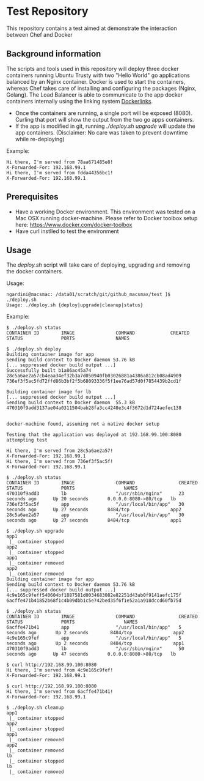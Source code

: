 # Test Repository
This repository contains a test aimed at demonstrate the interaction between Chef and Docker

## Background information
The scripts and tools used in this repository will deploy three docker containers running Ubuntu Trusty with two "Hello World" go applications balanced by an Nginx container.
Docker is used to start the containers, whereas Chef takes care of installing and configuring the packages (Nginx, Golang). 
The Load Balancer is able to communicate to the app docker containers internally using the linking system [Dockerlinks](http://docs.docker.com/engine/userguide/networking/default_network/dockerlinks/).


* Once the containers are running, a single port will be exposed (8080). Curling that port will show the output from the two go apps containers.
* If the app is modified in git, running *./deploy.sh upgrade* will update the app containers. (Disclaimer: No care was taken to prevent downtime while re-deploying)

Example:
```
Hi there, I'm served from 78aa671485e8!
X-Forwarded-For: 192.168.99.1
Hi there, I'm served from fdda44356bc1!
X-Forwarded-For: 192.168.99.1
```

## Prerequisites
* Have a working Docker environment. This environment was tested on a Mac OSX running docker-machine. Please refer to Docker toolbox setup here: https://www.docker.com/docker-toolbox
* Have curl instlled to test the environment

## Usage

The *deploy.sh* script will take care of deploying, upgrading and removing the docker containers.

Usage:
```
ngardini@macsmac: /data01/scratch/git/github_macsmax/test ]$ ./deploy.sh
Usage: ./deploy.sh {deploy|upgrade|cleanup|status}
```

Example:
```
$ ./deploy.sh status
CONTAINER ID        IMAGE               COMMAND             CREATED             STATUS              PORTS               NAMES

$ ./deploy.sh deploy
Building container image for app
Sending build context to Docker daemon 53.76 kB
[... suppressed docker build output ...]
Successfully built b1a86ac45a74
28c5a6ae2a57cb4eaa34ef32b3a7d050940fb03026881a4386a812cb08ad4909
736ef3f5ac5fd72ffd86b3bf2f5b68093336f5f1ee76ad57d0f7854439b2cd1f

Building container image for lb
[... suppressed docker build output ...]
Sending build context to Docker daemon  55.3 kB
470310f9add3137ae04a0311504bab28fa3cc4248e3c4f3672d1d724aefec138


docker-machine found, assuming not a native docker setup

Testing that the application was deployed at 192.168.99.100:8080 attempting test

Hi there, I'm served from 28c5a6ae2a57!
X-Forwarded-For: 192.168.99.1
Hi there, I'm served from 736ef3f5ac5f!
X-Forwarded-For: 192.168.99.1

$ ./deploy.sh status
CONTAINER ID        IMAGE               COMMAND                CREATED             STATUS              PORTS                  NAMES
470310f9add3        lb                  "/usr/sbin/nginx"      23 seconds ago      Up 20 seconds       0.0.0.0:8080->80/tcp   lb
736ef3f5ac5f        app                 "/usr/local/bin/app"   30 seconds ago      Up 27 seconds       8484/tcp               app2
28c5a6ae2a57        app                 "/usr/local/bin/app"   30 seconds ago      Up 27 seconds       8484/tcp               app1

$ ./deploy.sh upgrade
app1
 |_ container stopped
app2
 |_ container stopped
app1
 |_ container removed
app2
 |_ container removed
Building container image for app
Sending build context to Docker daemon 53.76 kB
[... suppressed docker build output ...]
4c9e165c9feff540604bf1887581d0034683082e82251d43ab0f9141aefc175f
6acffe471b41852b68f1c4b09dbb1c5e742bed35f6f1e52a1a918dccd60fb75d

$ ./deploy.sh status
CONTAINER ID        IMAGE               COMMAND                CREATED             STATUS              PORTS                  NAMES
6acffe471b41        app                 "/usr/local/bin/app"   5 seconds ago       Up 2 seconds        8484/tcp               app2
4c9e165c9fef        app                 "/usr/local/bin/app"   5 seconds ago       Up 2 seconds        8484/tcp               app1
470310f9add3        lb                  "/usr/sbin/nginx"      50 seconds ago      Up 47 seconds       0.0.0.0:8080->80/tcp   lb

$ curl http://192.168.99.100:8080
Hi there, I'm served from 4c9e165c9fef!
X-Forwarded-For: 192.168.99.1

$ curl http://192.168.99.100:8080
Hi there, I'm served from 6acffe471b41!
X-Forwarded-For: 192.168.99.1

$ ./deploy.sh cleanup
app1
 |_ container stopped
app2
 |_ container stopped
app1
 |_ container removed
app2
 |_ container removed
lb
 |_ container stopped
lb
 |_ container removed
```
